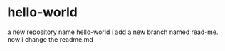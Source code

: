# hello-world
a new repository name hello-world
i add a new branch named read-me. now i change the readme.md 
